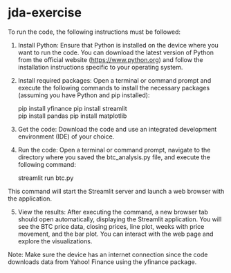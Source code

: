 # jda-exercise
To run the code, the following instructions must be followed:

1. Install Python: Ensure that Python is installed on the device where you want to run the code. You can download the latest version of Python from the official website (https://www.python.org) and follow the installation instructions specific to your operating system.
2. Install required packages: Open a terminal or command prompt and execute the following commands to install the necessary packages (assuming you have Python and pip installed):

   pip install yfinance
   pip install streamlit  
   pip install pandas
   pip install matplotlib

3. Get the code: Download the code and use an integrated development environment (IDE) of your choice.
4. Run the code: Open a terminal or command prompt, navigate to the directory where you saved the btc_analysis.py file, and execute the following command:

   streamlit run btc.py

This command will start the Streamlit server and launch a web browser with the application.

5. View the results: After executing the command, a new browser tab should open automatically, displaying the Streamlit application. You will see the BTC price data, closing prices, line plot, weeks with price movement, and the bar plot. You can interact with the web page and explore the visualizations.

Note: Make sure the device has an internet connection since the code downloads data from Yahoo! Finance using the yfinance package.
